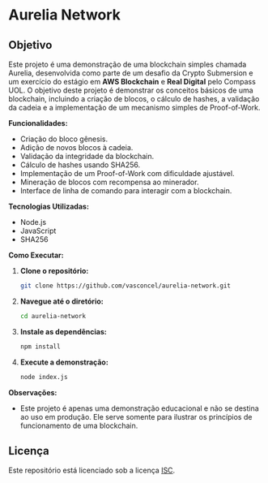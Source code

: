# Aurelia Network

## Objetivo

Este projeto é uma demonstração de uma blockchain simples chamada Aurelia, desenvolvida como parte de um desafio da Crypto Submersion e um exercício do estágio em <strong>AWS Blockchain</strong> e <strong>Real Digital</strong> pelo Compass UOL. O objetivo deste projeto é demonstrar os conceitos básicos de uma blockchain, incluindo a criação de blocos, o cálculo de hashes, a validação da cadeia e a implementação de um mecanismo simples de Proof-of-Work.

**Funcionalidades:**

* Criação do bloco gênesis.
* Adição de novos blocos à cadeia.
* Validação da integridade da blockchain.
* Cálculo de hashes usando SHA256.
* Implementação de um Proof-of-Work com dificuldade ajustável.
* Mineração de blocos com recompensa ao minerador.
* Interface de linha de comando para interagir com a blockchain.

**Tecnologias Utilizadas:**

* Node.js
* JavaScript
* SHA256

**Como Executar:**

1. **Clone o repositório:**
   ```bash
   git clone https://github.com/vasconcel/aurelia-network.git
   ```

2. **Navegue até o diretório:**
   ```bash
   cd aurelia-network
   ```

3. **Instale as dependências:**
   ```bash
   npm install
   ```

4. **Execute a demonstração:**
   ```bash
   node index.js
   ```

**Observações:**

* Este projeto é apenas uma demonstração educacional e não se destina ao uso em produção. Ele serve somente para ilustrar os princípios de funcionamento de uma blockchain.

## Licença

Este repositório está licenciado sob a licença [ISC](https://opensource.org/license/isc-license-txt).
